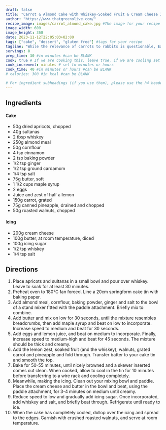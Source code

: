 ```yaml
---
draft: false
title: "Carrot & Almond Cake with Whiskey-Soaked Fruit & Cream Cheese Icing"
author: "https://www.thatgreenolive.com/"
recipe_image: images/carrot_almond_cake.jpg #The image for your recipe
image_width: 600
image_height: 360
date: 2023-11-12T22:05:03+02:00
tags: ["cake", "dessert", "gluten free"] #tags for your recipe
tagline: "While the relevance of carrots to rabbits is questionable, Easter is here and that’s excuse enough to make a carrot cake."
servings: 8
prep_time: 30 #in minutes #can be BLANK
cook: true # If we are cooking this, leave true, if we are cooling set to false
cook_increment: minutes # set to minutes or hours
cook_time: 40 #in minutes or hours #can be BLANK
# calories: 300 #in kcal #can be BLANK

# For ingredient subheadings (if you use them), please use the h4 header.  For print view I have those elements targeted
---
```



## Ingredients

#### Cake
- 50g dried apricots, chopped
- 40g sultanas
- 2 tbsp whiskey
- 250g almond meal
- 50g cornflour
- 4 tsp cinnamon
- 2 tsp baking powder
- 1/2 tsp ginger
- 1/2 tsp ground cardamom
- 1/4 tsp salt
- 75g butter, soft
- 1 1/2 cups maple syrup
- 2 eggs
- Juice and zest of half a lemon
- 150g carrot, grated
- 75g canned pineapple, drained and chopped
- 50g roasted walnuts, chopped

#### Icing
- 200g cream cheese
- 100g butter, at room temperature, diced
- 100g icing sugar
- 1/2 tsp whiskey
- 1/4 tsp salt

## Directions

1. Place apricots and sultanas in a small bowl and pour over whiskey. Leave to soak for at least 30 minutes.
2.  Preheat oven to 180°C fan forced. Line a 20cm springform cake tin with baking paper.
3.  Add almond meal, cornflour, baking powder, ginger and salt to the bowl of a stand mixer fitted with the paddle attachment. Briefly mix to combine.
4.  Add butter and mix on low for 30 seconds, until the mixture resembles breadcrumbs, then add maple syrup and beat on low to incorporate. Increase speed to medium and beat for 30 seconds.
5.  Add eggs and lemon juice, and beat on medium to incorporate. Finally, increase speed to medium-high and beat for 45 seconds. The mixture should be thick and creamy.
6.  Add the lemon zest, soaked fruit (and the whiskey), walnuts, grated carrot and pineapple and fold through. Transfer batter to your cake tin and smooth the top.
7.  Bake for 50-55 minutes, until nicely browned and a skewer inserted comes out clean. When cooked, allow to cool in the tin for 10 minutes before transferring to a wire rack and cooling completely.
8.  Meanwhile, making the icing. Clean out your mixing bowl and paddle. Place the cream cheese and butter in the bowl and beat, using the paddle attachment, for 3-4 minutes on medium until creamy.
9.  Reduce speed to low and gradually add icing sugar. Once incorporated, add whiskey and salt, and briefly beat through. Refrigerate until ready to ice.
10. When the cake has completely cooled, dollop over the icing and spread to the edges. Garnish with crushed roasted walnuts, and serve at room temperature.